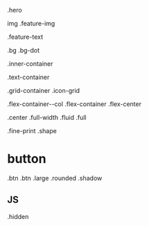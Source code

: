.hero

img .feature-img

.feature-text 

.bg
.bg-dot

.inner-container 

.text-container

.grid-container
.icon-grid

.flex-container--col
.flex-container
.flex-center

.center
.full-width
.fluid
.full

.fine-print
.shape

# button 

.btn
.btn .large .rounded .shadow

## JS 

.hidden